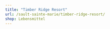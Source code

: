 ```yaml
---
title: "Timber Ridge Resort"
url: /sault-sainte-marie/timber-ridge-resort/
shop: Lebensmittel
---
```

